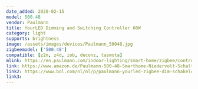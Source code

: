 ```yaml
---
date_added: 2020-02-15
model: 500.48
vendor: Paulmann
title: YourLED Dimming and Switching Controller 60W
category: light
supports: brightness
image: /assets/images/devices/Paulmann_50048.jpg
zigbeemodel: ['500.48']
compatible: [z2m, z4d, iob, deconz, tasmota]
mlink: https://en.paulmann.com/indoor-lighting/smart-home/zigbee/controlling/smarthome-zigbee-yourled-dimming-and-switching-controller-max.-60w/50048
link: https://www.amazon.de/Paulmann-500-48-Smarthome-Niedervolt-Schaltger%C3%A4t/dp/B072MVG1L9
link2: https://www.bol.com/nl/nl/p/paulmann-yourled-zigbee-dim-schakelcontroller-voor-eenkleurige-yourled-strips/9200000096859774/
link3: 
---
```




